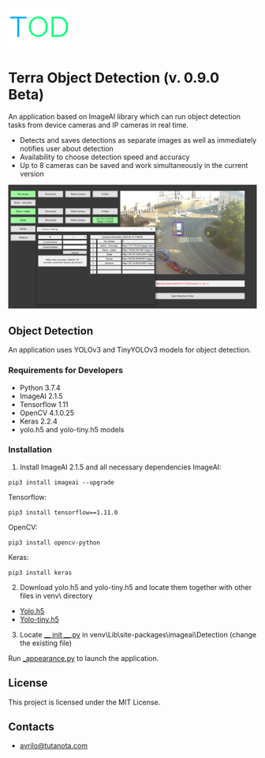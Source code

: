 ![](./data-images/logo01.png)
# Terra Object Detection (v. 0.9.0 Beta)

An application based on ImageAI library which can run object detection tasks from device cameras and IP cameras in real time.

- Detects and saves detections as separate images as well as immediately notifies user about detection
- Availability to choose detection speed and accuracy
- Up to 8 cameras can be saved and work simultaneously in the current version

![](./data-images/01.png)

## Object Detection

An application uses YOLOv3 and TinyYOLOv3 models for object detection.

### Requirements for Developers

- Python 3.7.4
- ImageAI 2.1.5
- Tensorflow 1.11
- OpenCV 4.1.0.25
- Keras 2.2.4
- yolo.h5 and yolo-tiny.h5 models

### Installation

1. Install ImageAI 2.1.5 and all necessary dependencies
ImageAI:
```
pip3 install imageai --upgrade
```
Tensorflow:
```
pip3 install tensorflow==1.11.0
```
OpenCV:
```
pip3 install opencv-python
```
Keras:
```
pip3 install keras
```
2. Download yolo.h5 and yolo-tiny.h5 and locate them together with other files in venv\ directory
- [Yolo.h5](https://github.com/OlafenwaMoses/ImageAI/releases/download/1.0/yolo.h5)
- [Yolo-tiny.h5](https://github.com/OlafenwaMoses/ImageAI/releases/download/1.0/yolo-tiny.h5)

3. Locate [__ init __.py](https://github.com/Avrilo/TerraObjectDetection/blob/master/__init__.py) in venv\Lib\site-packages\imageai\Detection (change the existing file)

Run [_appearance.py](https://github.com/Avrilo/TerraObjectDetection/blob/master/_appearance.py) to launch the application.

## License

This project is licensed under the MIT License.

## Contacts

* avrilo@tutanota.com
